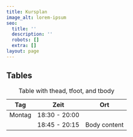 ```yaml
---
title: Kursplan
image_alt: lorem-ipsum
seo:
  title: ''
  description: ''
  robots: []
  extra: []
layout: page
---
```

## Tables

<div class="responsive-table">
  <table>
      <caption>Table with thead, tfoot, and tbody</caption>
    <thead>
      <tr>
        <th>Tag</th>
        <th>Zeit</th>
        <th>Ort</th>
      </tr>
    </thead>
    <tbody>
      <tr>
        <td>Montag</td>
        <td>18:30 - 20:00</td>
      </tr>
      <tr>
        <td></td>
        <td>18:45 - 20:15</td>
        <td>Body content</td>
      </tr>
    </tbody>
    <tfoot>
    </tfoot>
  </table>
</div>